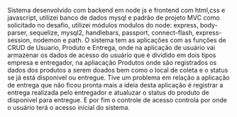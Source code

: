 Sistema desenvolvido com backend em node js e frontend com html,css e javascript, utilizei banco de dados mysql e padrão de projeto MVC como solicitado no desafio, utilizei módulos modulos do node:
express,
body-parser,
sequelize,
mysql2,
handlebars,
passport,
connect-flash,
express-session,
nodemon e
path.
O sistema tem as aplicações com as funções de CRUD de Usuario, Produto e Entrega, onde na aplicação de usuário vai armazenar os dados de acesso do usuário que é dividido em dois tipos empresa e entregador, na apliacação Produtos onde são registrados os dados dos produtos a serem doados bem como o local de coleta e o status se já está disponivel ou entregue.
Tive um problema em relação a aplicação de entrega que não ficou pronta mais a ideia desta aplicação é registrar a entrega realizada pelo entregador e atualuzar o status do produto de disponivel para entregue. E por fim o controle de acesso controla por onde o usuário terá o acesso inicial do sistema.
